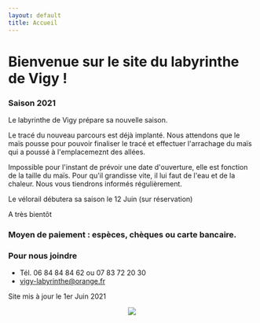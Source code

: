 ```yaml
---
layout: default
title: Accueil
---
```


<h1> Bienvenue sur le site du labyrinthe de Vigy ! </h1>



### Saison 2021
 

Le labyrinthe de Vigy prépare sa nouvelle saison.

Le tracé du nouveau parcours est déjà implanté. Nous attendons que le maïs pousse pour pouvoir finaliser le tracé et effectuer l'arrachage du maïs qui a poussé à l'emplacemeznt des allées. 


Impossible pour l'instant de prévoir une date d'ouverture, elle est fonction de la taille du maïs. Pour qu'il grandisse vite, il lui faut de l'eau et de la chaleur. Nous vous tiendrons informés régulièrement.

Le vélorail débutera sa saison le 12 Juin (sur réservation)



A très bientôt 

### Moyen de paiement : espèces, chèques ou carte bancaire. 


### Pour nous joindre
* Tél. 06 84 84 84 62
ou 07 83 72 20 30
* vigy-labyrinthe@orange.fr

Site mis à jour le 1er Juin 2021

<center>
<img src="{{ site.baseurl }}public/img/oie.jpg">
</center>
